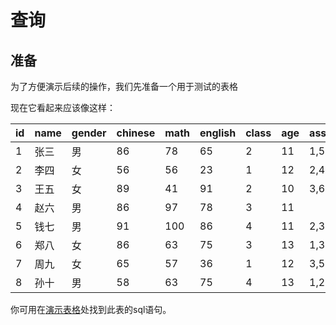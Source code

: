 # 查询

## 准备

为了方便演示后续的操作，我们先准备一个用于测试的表格

现在它看起来应该像这样：

| id   | name | gender | chinese | math | english | class | age  | association |
| ---- | ---- | ------ | ------- | ---- | ------- | ----- | ---- | ----------- |
| 1    | 张三 | 男     | 86      | 78   | 65      | 2     | 11   | 1,5,6       |
| 2    | 李四 | 女     | 56      | 56   | 23      | 1     | 12   | 2,4         |
| 3    | 王五 | 女     | 89      | 41   | 91      | 2     | 10   | 3,6         |
| 4    | 赵六 | 男     | 86      | 97   | 78      | 3     | 11   |             |
| 5    | 钱七 | 男     | 91      | 100  | 86      | 4     | 11   | 2,3,4       |
| 6    | 郑八 | 女     | 86      | 63   | 75      | 3     | 13   | 1,3,5,6     |
| 7    | 周九 | 女     | 65      | 57   | 36      | 1     | 12   | 3,5         |
| 8    | 孙十 | 男     | 58      | 63   | 75      | 4     | 13   | 1,2         |

你可用在[演示表格](/table/student.html)处找到此表的sql语句。